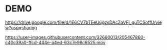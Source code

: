 # DEMO

https://drive.google.com/file/d/1E6CV7bTEeU6gzsDAcZaVFj_guTCSoffU/view?usp=sharing 

https://user-images.githubusercontent.com/32660013/205467860-c40c39a0-ffcd-444e-a4ed-63c7e98c6525.mov
